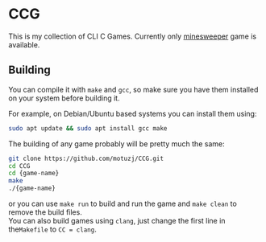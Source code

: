 # CCG

This is my collection of CLI C Games. Currently only [minesweeper](./minesweeper/README.md) game is available. 

## Building

You can compile it with `make` and `gcc`, so make sure you have them installed on your system before building it.

For example, on Debian/Ubuntu based systems you can install them using:

```bash
sudo apt update && sudo apt install gcc make
```

The building of any game probably will be pretty much the same:

```bash
git clone https://github.com/motuzj/CCG.git
cd CCG
cd {game-name}
make
./{game-name}
```

or you can use `make run` to build and run the game and `make clean` to remove the build files.  
You can also build games using `clang`, just change the first line in the`Makefile` to `CC = clang`.
